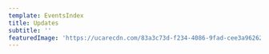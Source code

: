 ```yaml
---
template: EventsIndex
title: Updates
subtitle: ''
featuredImage: 'https://ucarecdn.com/83a3c73d-f234-4086-9fad-cee3a9626230/'
---
```


